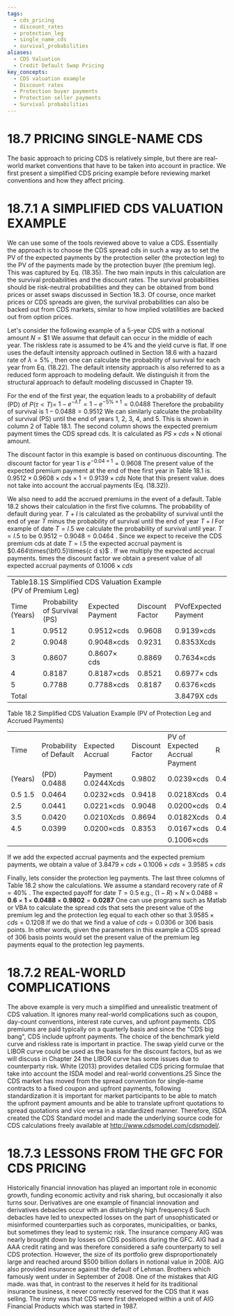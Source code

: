```yaml
---
tags:
  - cds_pricing
  - discount_rates
  - protection_leg
  - single_name_cds
  - survival_probabilities
aliases:
  - CDS Valuation
  - Credit Default Swap Pricing
key_concepts:
  - CDS valuation example
  - Discount rates
  - Protection buyer payments
  - Protection seller payments
  - Survival probabilities
---
```


# 18.7 PRICING SINGLE-NAME CDS  

The basic approach to pricing CDS is relatively simple, but there are real-world market conventions that have to be taken into account in practice. We first present a simplified CDS pricing example before reviewing market conventions and how they affect pricing.  

# 18.7.1 A SIMPLIFIED CDS VALUATION EXAMPLE  

We can use some of the tools reviewed above to value a CDS. Essentially the approach is to choose the CDS spread cds in such a way as to set the PV of the expected payments by the protection seller (the protection leg) to the PV of the payments made by the protection buyer (the premium leg). This was captured by Eq. (18.35). The two main inputs in this calculation are the survival probabilities and the discount rates. The survival probabilities should be risk-neutral probabilities and they can be obtained from bond prices or asset swaps discussed in Section 18.3. Of course, once market prices or CDS spreads are given, the survival probabilities can also be backed out from CDS markets, similar to how implied volatilities are backed out from option prices.  

Let's consider the following example of a 5-year CDS with a notional amount $N=\$1$ We assume that default can occur in the middle of each year. The riskless rate is assumed to be $4\%$ and the yield curve is flat. If one uses the default intensity approach outlined in Section 18.6 with a hazard rate of $\lambda=5\%$ , then one can calculate the probability of survival for each year from Eq. (18.22). The default intensity approach is also referred to as a reduced form approach to modeling default. We distinguish it from the structural approach to default modeling discussed in Chapter 19.  

For the end of the first year, the equation leads to a probability of default (PD) of $P(\tau<T)=$ $1-e^{-\lambda T}=1-e^{-5\%\times1}=0.0488$ Therefore the probability of survival is $1-0.0488=0.9512$ We can similarly calculate the probability of survival (PS) until the end of years 1, 2, 3, 4, and 5. This is shown in column 2 of Table 18.1. The second column shows the expected premium payment times the CDS spread cds. It is calculated as $P S\times c d s\times\mathrm{N}$ otional amount.  

The discount factor in this example is based on continuous discounting. The discount factor for year 1 is $e^{-0.04\times1}=0.9608$ The present value of the expected premium payment at the end of thee first year in Table 18.1 is. $0.9512\times0.9608\times c d s\times1=0.9139\times c d s$ Note that this present value. does not take into account the accrual payments (Eq. (18.32)).  

We also need to add the accrued premiums in the event of a default. Table 18.2 shows their calculation in the first five columns. The probability of default during year. $T+I$ is calculated as the probability of survival until the end of year $T$ minus the probability of survival until the end of year $T+I$ For example of date $T=I.5$ we calculate the probability of survival until year. $T=l.5$ to be $0.9512-0.9048=0.0464$ . Since we expect to receive the CDS premium cds at date $T=l.5$ the expected accrual payment is $0.464\times{\bf0.5}\times{c d s}$ . If we multiply the expected accrual payments. times the discount factor we obtain a present value of all expected accrual payments of $0.1006\times c d s$  

<html><body><table><tr><td colspan="4">Table18.1S Simplified CDS Valuation Example (PV of Premium Leg)</td></tr><tr><td>Time (Years)</td><td>Probability of Survival (PS)</td><td>Expected Payment</td><td>Discount Factor</td><td>PVofExpected Payment</td></tr><tr><td>1</td><td>0.9512</td><td>0.9512×cds</td><td>0.9608</td><td>0.9139×cds</td></tr><tr><td>2</td><td>0.9048</td><td>0.9048×cds</td><td>0.9231</td><td>0.8353Xcds</td></tr><tr><td>3</td><td>0.8607</td><td>0.8607× cds</td><td>0.8869</td><td>0.7634×cds</td></tr><tr><td>4</td><td>0.8187</td><td>0.8187×cds</td><td>0.8521</td><td>0.6977× cds</td></tr><tr><td>5</td><td>0.7788</td><td>0.7788×cds</td><td>0.8187</td><td>0.6376×cds</td></tr><tr><td>Total</td><td></td><td></td><td></td><td>3.8479X cds</td></tr></table></body></html>  

Table 18.2 Simplified CDS Valuation Example (PV of Protection Leg and Accrued Payments)   


<html><body><table><tr><td>Time</td><td>Probability of Default</td><td>Expected Accrual</td><td>Discount Factor</td><td>PV of Expected Accrual Payment</td><td>R</td><td>Expected</td><td>PV of Expected</td></tr><tr><td>(Years)</td><td>(PD) 0.0488</td><td>Payment 0.0244Xcds</td><td>0.9802</td><td>0.0239×cds</td><td>0.4</td><td>Payoff 0.0293</td><td>Payoff 0.0287</td></tr><tr><td>0.5 1.5</td><td>0.0464</td><td>0.0232×cds</td><td>0.9418</td><td>0.0218Xcds</td><td>0.4</td><td>0.0278</td><td>0.0262</td></tr><tr><td>2.5</td><td>0.0441</td><td>0.0221×cds</td><td>0.9048</td><td>0.0200×cds</td><td>0.4</td><td>0.0265</td><td>0.0240</td></tr><tr><td>3.5</td><td>0.0420</td><td>0.0210Xcds</td><td>0.8694</td><td>0.0182Xcds</td><td>0.4</td><td>0.0252</td><td>0.0219</td></tr><tr><td>4.5</td><td>0.0399</td><td>0.0200×cds</td><td>0.8353</td><td>0.0167×cds</td><td>0.4</td><td>0.0240</td><td>0.0200</td></tr><tr><td></td><td></td><td></td><td></td><td>0.1006×cds</td><td></td><td></td><td>0.1208</td></tr></table></body></html>  

If we add the expected accrual payments and the expected premium payments, we obtain a value of $3.8479\times c d s+0.1006\times c d s=3.9585\times c d s$  

Finally, lets consider the protection leg payments. The last three columns of Table 18.2 show the calculations. We assume a standard recovery rate of $R=40\%$ . The expected payoff for date $T=0.5$ e.g., $(1-R)\times N\times0.0488=\mathbf{0.6}\times\mathbf{1}\times\mathbf{0.0488}\times\mathbf{0.9802}=\mathbf{0.0287}$ One can use programs such as Matlab or VBA to calculate the spread cds that sets the present value of the premium leg and the protection leg equal to each other so that $3.9585\times c d s=0.1208$ If we do that we find a value of $c d s=0.0306$ or 306 basis points. In other words, given the parameters in this example a CDS spread of 306 basis points would set the present value of the premium leg payments equal to the protection leg payments.  

# 18.7.2 REAL-WORLD COMPLICATIONS  

The above example is very much a simplified and unrealistic treatment of CDS valuation. It ignores many real-world complications such as coupon, day-count conventions, interest rate curves, and upfront payments. CDS premiums are paid typically on a quarterly basis and since the "CDS big bang", CDS include upfront payments. The choice of the benchmark yield curve and riskless rate is important in practice. The swap yield curve or the LIBOR curve could be used as the basis for the discount factors, but as we will discuss in Chapter 24 the LIBOR curve has some issues due to counterparty risk. White (2013) provides detailed CDS pricing formulae that take into account the ISDA model and real-world conventions.25 Since the CDS market has moved from the spread convention for single-name contracts to a fixed coupon and upfront payments, following standardization it is important for market participants to be able to match the upfront payment amounts and be able to translate upfront quotations to spread quotations and vice versa in a standardized manner. Therefore, ISDA created the CDS Standard model and made the underlying source code for CDS calculations freely available at http://www.cdsmodel.com/cdsmodel/.  

# 18.7.3 LESSONS FROM THE GFC FOR CDS PRICING  

Historically financial innovation has played an important role in economic growth, funding economic activity and risk sharing, but occasionally it also turns sour. Derivatives are one example of financial innovation and derivatives debacles occur with an disturbingly high frequency.6 Such debacles have led to unexpected losses on the part of unsophisticated or misinformed counterparties such as corporates, municipalities, or banks, but sometimes they lead to systemic risk. The insurance company AIG was nearly brought down by losses on CDS positions during the GFC. AIG had a AAA credit rating and was therefore considered a safe counterparty to sell CDS protection. However, the size of its portfolio grew disproportionately large and reached around $\$500$ billion dollars in notional value in 2008. AIG also provided insurance against the default of Lehman. Brothers which famously went under in September of 2008. One of the mistakes that AIG made. was that, in contrast to the reserves it held for its traditional insurance business, it never correctly reserved for the CDS that it was selling. The irony was that CDS were first developed within a unit of AIG Financial Products which was started in 1987.  
